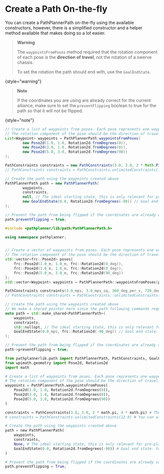 # Create a Path On-the-fly

You can create a PathPlannerPath on-the-fly using the available constructors, however, there is a simplified constructor
and a helper method available that makes doing so a lot easier.

> **Warning**
>
> The `waypointsFromPoses` method required that the rotation component of each pose is the **direction of travel**, not
> the
> rotation of a swerve chassis.
>
> To set the rotation the path should end with, use the `GoalEndState`.
>
{style="warning"}

> **Note**
>
> If the coordinates you are using are already correct for the current alliance, make sure to set the `preventFlipping`
> boolean to true for the path so that it will not be flipped.
>
{style="note"}

<tabs group="pplib-language">
<tab title="Java" group-key="java">

```Java
// Create a list of waypoints from poses. Each pose represents one waypoint. 
// The rotation component of the pose should be the direction of travel. Do not use holonomic rotation.
List<Waypoint> waypoints = PathPlannerPath.waypointsFromPoses(
        new Pose2d(1.0, 1.0, Rotation2d.fromDegrees(0)),
        new Pose2d(3.0, 1.0, Rotation2d.fromDegrees(0)),
        new Pose2d(5.0, 3.0, Rotation2d.fromDegrees(90))
);

PathConstraints constraints = new PathConstraints(3.0, 3.0, 2 * Math.PI, 4 * Math.PI); // The constraints for this path. If using a differential drivetrain, the angular constraints have no effect.
// PathConstraints constraints = PathConstraints.unlimitedConstraints(12.0); // You can also use unlimited constraints, only limited by motor torque and nominal battery voltage

// Create the path using the waypoints created above
PathPlannerPath path = new PathPlannerPath(
        waypoints,
        constraints,
        null, // The ideal starting state, this is only relevant for pre-planned paths, so can be null for on-the-fly paths.
        new GoalEndState(0.0, Rotation2d.fromDegrees(-90)) // Goal end state. You can set a holonomic rotation here. If using a differential drivetrain, the rotation will have no effect.
);

// Prevent the path from being flipped if the coordinates are already correct
path.preventFlipping = true;
```

</tab>
<tab title="C++" group-key="cpp">

```C++
#include <pathplanner/lib/path/PathPlannerPath.h>

using namespace pathplanner;


// Create a vector of waypoints from poses. Each pose represents one waypoint. 
// The rotation component of the pose should be the direction of travel. Do not use holonomic rotation.
std::vector<frc::Pose2d> poses{
    frc::Pose2d(1.0_m, 1.0_m, frc::Rotation2d(0_deg)),
    frc::Pose2d(3.0_m, 1.0_m, frc::Rotation2d(0_deg)),
    frc::Pose2d(5.0_m, 3.0_m, frc::Rotation2d(90_deg))
};
std::vector<Waypoint> waypoints = PathPlannerPath::waypointsFromPoses(poses);

PathConstraints constraints(3.0_mps, 3.0_mps_sq, 360_deg_per_s, 720_deg_per_s_sq); // The constraints for this path. If using a differential drivetrain, the angular constraints have no effect.
// PathConstraints constraints = PathConstraints::unlimitedConstraints(12_V); // You can also use unlimited constraints, only limited by motor torque and nominal battery voltage

// Create the path using the waypoints created above
// We make a shared pointer here since the path following commands require a shared pointer
auto path = std::make_shared<PathPlannerPath>(
    waypoints,
    constraints,
    std::nullopt, // The ideal starting state, this is only relevant for pre-planned paths, so can be nullopt for on-the-fly paths.
    GoalEndState(0.0_mps, frc::Rotation2d(-90_deg)) // Goal end state. You can set a holonomic rotation here. If using a differential drivetrain, the rotation will have no effect.
);

// Prevent the path from being flipped if the coordinates are already correct
path->preventFlipping = true;
```

</tab>
<tab title="Python" group-key="python">

```Python
from pathplannerlib.path import PathPlannerPath, PathConstraints, GoalEndState
from wpimath.geometry import Pose2d, Rotation2d
import math

# Create a list of waypoints from poses. Each pose represents one waypoint. 
# The rotation component of the pose should be the direction of travel. Do not use holonomic rotation.
waypoints = PathPlannerPath.waypointsFromPoses(
    Pose2d(1.0, 1.0, Rotation2d.fromDegrees(0)),
    Pose2d(3.0, 1.0, Rotation2d.fromDegrees(0)),
    Pose2d(5.0, 3.0, Rotation2d.fromDegrees(90))
)

constraints = PathConstraints(3.0, 3.0, 2 * math.pi, 4 * math.pi) # The constraints for this path. If using a differential drivetrain, the angular constraints have no effect.
# constraints = PathConstraints.unlimitedConstraints(12.0) # You can also use unlimited constraints, only limited by motor torque and nominal battery voltage

# Create the path using the waypoints created above
path = new PathPlannerPath(
    waypoints,
    constraints,
    None, # The ideal starting state, this is only relevant for pre-planned paths, so can be None for on-the-fly paths.
    GoalEndState(0.0, Rotation2d.fromDegrees(-90)) # Goal end state. You can set a holonomic rotation here. If using a differential drivetrain, the rotation will have no effect.
)

# Prevent the path from being flipped if the coordinates are already correct
path.preventFlipping = True;
```

</tab>
</tabs>